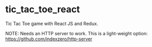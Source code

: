# tic_tac_toe_react

Tic Tac Toe game with React JS and Redux.

NOTE: Needs an HTTP server to work. This is a light-weight option: https://github.com/indexzero/http-server
